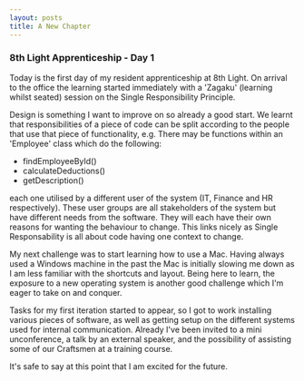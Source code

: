 ```yaml
---
layout: posts
title: A New Chapter
---
```

### 8th Light Apprenticeship - Day 1

Today is the first day of my resident apprenticeship at 8th Light. On arrival to the office the learning started immediately with a 'Zagaku' (learning whilst seated) session on the Single Responsibility Principle. 

<!--break-->

Design is something I want to improve on so already a good start. We learnt that responsibilities of a piece of code can be split according to the people that use that piece of functionality, e.g. There may be functions within an 'Employee' class which do the following: 

* findEmployeeById()
* calculateDeductions()
* getDescription()

each one utilised by a different user of the system (IT, Finance and HR respectively). These user groups are all stakeholders of the system but have different needs from the software. They will each have their own reasons for wanting the behaviour to change. This links nicely as Single Responsability is all about code having one context to change.

My next challenge was to start learning how to use a Mac. Having always used a Windows machine in the past the Mac is initially slowing me down as I am less familiar with the shortcuts and layout. Being here to learn, the exposure to a new operating system is another good challenge which I'm eager to take on and conquer.

Tasks for my first iteration started to appear, so I got to work installing various pieces of software, as well as getting setup on the different systems used for internal communication. Already I've been invited to a mini unconference, a talk by an external speaker, and the possibility of assisting some of our Craftsmen at a training course. 

It's safe to say at this point that I am excited for the future.